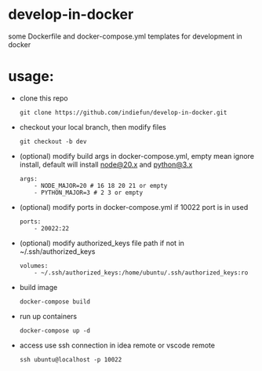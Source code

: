 # develop-in-docker
some Dockerfile and docker-compose.yml templates for development in docker

# usage:
* clone this repo
    ```
    git clone https://github.com/indiefun/develop-in-docker.git
    ```
* checkout your local branch, then modify files
    ```
    git checkout -b dev
    ```
* (optional) modify build args in docker-compose.yml, empty mean ignore install, default will install node@20.x and python@3.x
    ```
    args:
        - NODE_MAJOR=20 # 16 18 20 21 or empty
        - PYTHON_MAJOR=3 # 2 3 or empty
    ```
* (optional) modify ports in docker-compose.yml if 10022 port is in used
    ```
    ports:
        - 20022:22
    ```
* (optional) modify authorized_keys file path if not in ~/.ssh/authorized_keys
    ```
    volumes:
        - ~/.ssh/authorized_keys:/home/ubuntu/.ssh/authorized_keys:ro
    ```
* build image
    ```
    docker-compose build
    ```
* run up containers
    ```
    docker-compose up -d
    ```
* access use ssh connection in idea remote or vscode remote
    ```
    ssh ubuntu@localhost -p 10022
    ```
